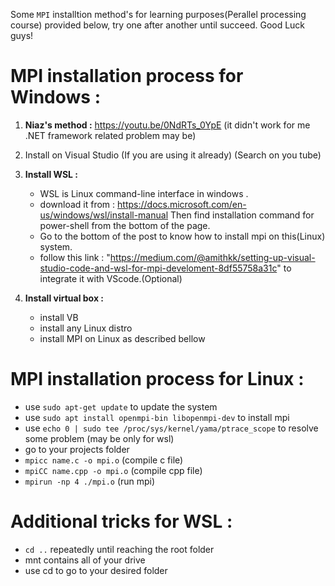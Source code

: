 Some `MPI` installtion method's for learning purposes(Perallel processing course) provided below, try one after another until succeed. Good Luck guys!

# MPI installation process for Windows :

1. **Niaz's method :** https://youtu.be/0NdRTs_0YpE (it didn't work for me .NET framework related problem may be)

2. Install on Visual Studio (If you are using it already) (Search on you tube)

3. **Install WSL :**
   * WSL is Linux command-line interface in windows .
   * download it from : https://docs.microsoft.com/en-us/windows/wsl/install-manual Then find installation command for power-shell from the bottom of the page.
   * Go to the bottom of the post to know how to install mpi on this(Linux) system.
   * follow this link : "https://medium.com/@amithkk/setting-up-visual-studio-code-and-wsl-for-mpi-develoment-8df55758a31c" to integrate it with VScode.(Optional)

4. **Install virtual box :**
   * install VB
   * install any Linux distro
   * install MPI on Linux as described bellow

# MPI installation process for Linux :

   * use `sudo apt-get update` to update the system 
   * use `sudo apt install openmpi-bin libopenmpi-dev` to install mpi
   * use `echo 0 | sudo tee /proc/sys/kernel/yama/ptrace_scope` to resolve some problem  (may be only for wsl)
   * go to your projects folder
   * `mpicc name.c -o mpi.o` (compile c file)
   * `mpiCC name.cpp -o mpi.o` (compile cpp file)
   * `mpirun -np 4 ./mpi.o` (run mpi)       

# Additional tricks for WSL :
   * `cd ..` repeatedly until reaching the root folder
   * mnt contains all of your drive
   * use cd to go to your desired folder
